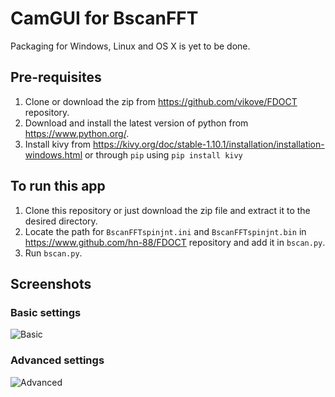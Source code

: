 # CamGUI for BscanFFT
Packaging for Windows, Linux and OS X is yet to be done.
## Pre-requisites
1. Clone or download the zip from https://github.com/vikove/FDOCT repository.
2. Download and install the latest version of python from https://www.python.org/.
3. Install kivy from https://kivy.org/doc/stable-1.10.1/installation/installation-windows.html or through `pip` using `pip install kivy`
## To run this app
1. Clone this repository or just download the zip file and extract it to the desired directory.
2. Locate the path for `BscanFFTspinjnt.ini` and `BscanFFTspinjnt.bin` in https://www.github.com/hn-88/FDOCT repository and add it in `bscan.py`.
3. Run `bscan.py`.
## Screenshots
### Basic settings
![Basic](/images/Basic.jpg)
### Advanced settings
![Advanced](/images/Advanced.jpg)
